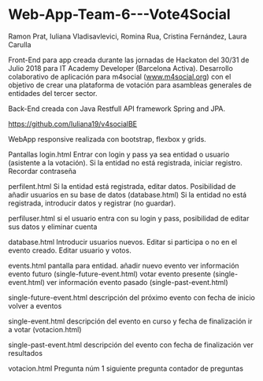 # Web-App-Team-6---Vote4Social
Ramon Prat, Iuliana Vladisavlevici, Romina Rua, Cristina Fernández, Laura Carulla

Front-End para app creada durante las jornadas de Hackaton del 30/31 de Julio 2018 para IT Academy Developer (Barcelona Activa). Desarrollo colaborativo de aplicación para m4social (www.m4social.org) con el objetivo de crear una plataforma de votación para asambleas generales de entidades del tercer sector.

Back-End creada con Java Restfull API framework Spring and JPA.

https://github.com/Iuliana19/v4socialBE

WebApp responsive realizada con bootstrap, flexbox y grids.

Pantallas
login.html
Entrar con login y pass ya sea entidad o usuario (asistente a la votación). 
Si la entidad no está registrada, iniciar registro.
Recordar contraseña

perfilent.html
Si la entidad está registrada, editar datos.
Posibilidad de añadir usuarios en su base de datos (database.html)
Si la entidad no está registrada, introducir datos y registrar (no guardar).

perfiluser.html
si el usuario entra con su login y pass, posibilidad de editar sus datos
y eliminar cuenta

database.html
Introducir usuarios nuevos.
Editar si participa o no en el evento creado.
Editar usuario y votos.

events.html
pantalla para entidad.
añadir nuevo evento
ver información evento futuro (single-future-event.html)
votar evento presente (single-event.html)
ver información evento pasado (single-past-event.html)


single-future-event.html
descripción del próximo evento con fecha de inicio
volver a eventos

single-event.html
descripción del evento en curso y fecha de finalización
ir a votar (votacion.html)

single-past-event.html
descripción del evento con fecha de finalización
ver resultados 

votacion.html
Pregunta núm 1 
siguiente pregunta
contador de preguntas
